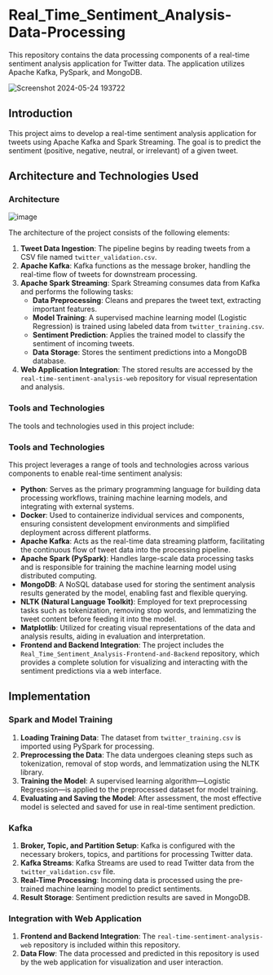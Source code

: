 # Real_Time_Sentiment_Analysis-Data-Processing

This repository contains the data processing components of a real-time sentiment analysis application for Twitter data. The application utilizes Apache Kafka, PySpark, and MongoDB.


![Screenshot 2024-05-24 193722](https://github.com/elmezianech/Real_Time_Sentiment_Analysis-Data-Processing/assets/120784838/627ee086-c82b-4752-a5c8-f6411b29e612)

## Introduction

This project aims to develop a real-time sentiment analysis application for tweets using Apache Kafka and Spark Streaming. The goal is to predict the sentiment (positive, negative, neutral, or irrelevant) of a given tweet.

## Architecture and Technologies Used

### Architecture
![image](https://github.com/user-attachments/assets/6c3efe88-01fb-46ef-bc3e-4d4ba332335b)

The architecture of the project consists of the following elements:
1. **Tweet Data Ingestion**: The pipeline begins by reading tweets from a CSV file named `twitter_validation.csv`.
2. **Apache Kafka**: Kafka functions as the message broker, handling the real-time flow of tweets for downstream processing.
3. **Apache Spark Streaming**: Spark Streaming consumes data from Kafka and performs the following tasks:
   - **Data Preprocessing**: Cleans and prepares the tweet text, extracting important features.
   - **Model Training**: A supervised machine learning model (Logistic Regression) is trained using labeled data from `twitter_training.csv`.
   - **Sentiment Prediction**: Applies the trained model to classify the sentiment of incoming tweets.
   - **Data Storage**: Stores the sentiment predictions into a MongoDB database.
4. **Web Application Integration**: The stored results are accessed by the `real-time-sentiment-analysis-web` repository for visual representation and analysis.


### Tools and Technologies

The tools and technologies used in this project include:
### Tools and Technologies
This project leverages a range of tools and technologies across various components to enable real-time sentiment analysis:
- **Python**: Serves as the primary programming language for building data processing workflows, training machine learning models, and integrating with external systems.
- **Docker**: Used to containerize individual services and components, ensuring consistent development environments and simplified deployment across different platforms.
- **Apache Kafka**: Acts as the real-time data streaming platform, facilitating the continuous flow of tweet data into the processing pipeline.
- **Apache Spark (PySpark)**: Handles large-scale data processing tasks and is responsible for training the machine learning model using distributed computing.
- **MongoDB**: A NoSQL database used for storing the sentiment analysis results generated by the model, enabling fast and flexible querying.
- **NLTK (Natural Language Toolkit)**: Employed for text preprocessing tasks such as tokenization, removing stop words, and lemmatizing the tweet content before feeding it into the model.
- **Matplotlib**: Utilized for creating visual representations of the data and analysis results, aiding in evaluation and interpretation.
- **Frontend and Backend Integration**: The project includes the `Real_Time_Sentiment_Analysis-Frontend-and-Backend` repository, which provides a complete solution for visualizing and interacting with the sentiment predictions via a web interface.

  
## Implementation

### Spark and Model Training

1. **Loading Training Data**: The dataset from `twitter_training.csv` is imported using PySpark for processing.
2. **Preprocessing the Data**: The data undergoes cleaning steps such as tokenization, removal of stop words, and lemmatization using the NLTK library.
3. **Training the Model**: A supervised learning algorithm—Logistic Regression—is applied to the preprocessed dataset for model training.
4. **Evaluating and Saving the Model**: After assessment, the most effective model is selected and saved for use in real-time sentiment prediction.


### Kafka

1. **Broker, Topic, and Partition Setup**: Kafka is configured with the necessary brokers, topics, and partitions for processing Twitter data.
2. **Kafka Streams**: Kafka Streams are used to read Twitter data from the `twitter_validation.csv` file.
3. **Real-Time Processing**: Incoming data is processed using the pre-trained machine learning model to predict sentiments.
4. **Result Storage**: Sentiment prediction results are saved in MongoDB.

### Integration with Web Application

1. **Frontend and Backend Integration**: The `real-time-sentiment-analysis-web` repository is included within this repository.
2. **Data Flow**: The data processed and predicted in this repository is used by the web application for visualization and user interaction.

